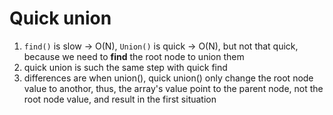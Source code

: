# Quick union
1. `find()` is slow -> O(N), `Union()` is quick -> O(N), but not that quick, because we need to **find** the root node to union them
2. quick union is such the same step with quick find
3. differences are when union(), quick union() only change the root node value to anothor, thus, the array's value point to the parent node, not the root node value, and result in the first situation
